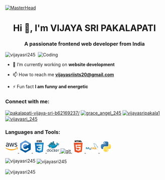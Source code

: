 [![MasterHead](https://media.licdn.com/dms/image/C5612AQErLJQyuT4h2Q/article-inline_image-shrink_1500_2232/0/1624597705774?e=1696464000&v=beta&t=hDOaRjLTsB_wiZnqca3h9MV92bdclrzpu5BY4cByS60)](https://vijayasri245.io)

<h1 align="center">Hi 👋, I'm VIJAYA SRI PAKALAPATI</h1>
<h3 align="center">A passionate frontend web developer from India</h3>
<img align="right" alt="Coding" width="400" src="https://media.tenor.com/S59bPkT0pqcAAAAC/programming.gif">

<p align="left"> <img src="https://komarev.com/ghpvc/?username=vijayasri245&label=Profile%20views&color=0e75b6&style=flat" alt="vijayasri245" /> </p>

- 🔭 I’m currently working on **website development**

- 📫 How to reach me **vijayasriists20@gmail.com**

- ⚡ Fun fact **I am funny and energetic**

<h3 align="left">Connect with me:</h3>
<p align="left">
<a href="https://linkedin.com/in/pakalapati-vijaya-sri-b62169237/" target="blank"><img align="center" src="https://raw.githubusercontent.com/rahuldkjain/github-profile-readme-generator/master/src/images/icons/Social/linked-in-alt.svg" alt="pakalapati-vijaya-sri-b62169237/" height="30" width="40" /></a>
<a href="https://instagram.com/grace_angel_245" target="blank"><img align="center" src="https://raw.githubusercontent.com/rahuldkjain/github-profile-readme-generator/master/src/images/icons/Social/instagram.svg" alt="grace_angel_245" height="30" width="40" /></a>
<a href="https://www.hackerrank.com/vijayasripakala1" target="blank"><img align="center" src="https://raw.githubusercontent.com/rahuldkjain/github-profile-readme-generator/master/src/images/icons/Social/hackerrank.svg" alt="vijayasripakala1" height="30" width="40" /></a>
<a href="https://www.codechef.com/users/vijayasri_245" target="blank"><img align="center" src="https://cdn.jsdelivr.net/npm/simple-icons@3.1.0/icons/codechef.svg" alt="vijayasri_245" height="30" width="40" /></a>
</p>

<h3 align="left">Languages and Tools:</h3>
<p align="left"> <a href="https://aws.amazon.com" target="_blank" rel="noreferrer"> <img src="https://raw.githubusercontent.com/devicons/devicon/master/icons/amazonwebservices/amazonwebservices-original-wordmark.svg" alt="aws" width="40" height="40"/> </a> <a href="https://www.cprogramming.com/" target="_blank" rel="noreferrer"> <img src="https://raw.githubusercontent.com/devicons/devicon/master/icons/c/c-original.svg" alt="c" width="40" height="40"/> </a> <a href="https://www.w3schools.com/css/" target="_blank" rel="noreferrer"> <img src="https://raw.githubusercontent.com/devicons/devicon/master/icons/css3/css3-original-wordmark.svg" alt="css3" width="40" height="40"/> </a> <a href="https://www.docker.com/" target="_blank" rel="noreferrer"> <img src="https://raw.githubusercontent.com/devicons/devicon/master/icons/docker/docker-original-wordmark.svg" alt="docker" width="40" height="40"/> </a> <a href="https://git-scm.com/" target="_blank" rel="noreferrer"> <img src="https://www.vectorlogo.zone/logos/git-scm/git-scm-icon.svg" alt="git" width="40" height="40"/> </a> <a href="https://www.w3.org/html/" target="_blank" rel="noreferrer"> <img src="https://raw.githubusercontent.com/devicons/devicon/master/icons/html5/html5-original-wordmark.svg" alt="html5" width="40" height="40"/> </a> <a href="https://www.mysql.com/" target="_blank" rel="noreferrer"> <img src="https://raw.githubusercontent.com/devicons/devicon/master/icons/mysql/mysql-original-wordmark.svg" alt="mysql" width="40" height="40"/> </a> <a href="https://www.python.org" target="_blank" rel="noreferrer"> <img src="https://raw.githubusercontent.com/devicons/devicon/master/icons/python/python-original.svg" alt="python" width="40" height="40"/> </a> </p>

<p><img align="left" src="https://github-readme-stats.vercel.app/api/top-langs?username=vijayasri245&show_icons=true&locale=en&layout=compact" alt="vijayasri245" /></p>

<p>&nbsp;<img align="center" src="https://github-readme-stats.vercel.app/api?username=vijayasri245&show_icons=true&locale=en" alt="vijayasri245" /></p>

<p><img align="center" src="https://github-readme-streak-stats.herokuapp.com/?user=vijayasri245&" alt="vijayasri245" /></p>
